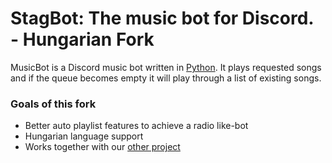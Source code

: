 # StagBot: The music bot for Discord. - Hungarian Fork

MusicBot is a Discord music bot written in [Python](https://www.python.org "Python homepage"). It plays requested songs and if the queue becomes empty it will play through a list of existing songs.

### Goals of this fork
* Better auto playlist features to achieve a radio like-bot
* Hungarian language support
* Works together with our [other project](https://github.com/Ebehu/musicbot)
